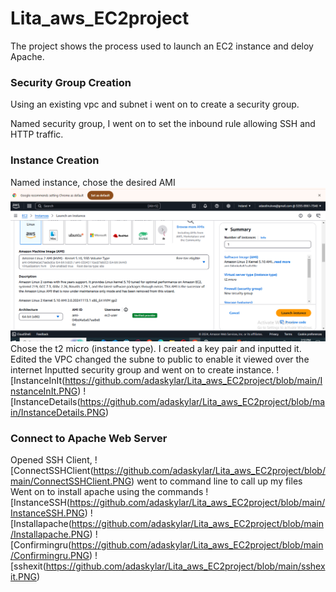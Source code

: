 # Lita_aws_EC2project
The project shows the process used to launch an EC2 instance and deloy Apache.
### Security Group Creation
Using an existing vpc and subnet i went on to create a security group. 

Named security group, I went on to set the inbound rule allowing SSH and HTTP traffic. 
### Instance Creation
Named instance, chose the desired AMI
![AMI](https://github.com/adaskylar/Lita_aws_EC2project/blob/main/AMI.PNG)
Chose the t2 micro (instance type). I created a key pair and inputted it.
Edited the VPC changed the subne to public to enable it viewed over the internet
Inputted security group and went on to create instance.
![InstanceInIt(https://github.com/adaskylar/Lita_aws_EC2project/blob/main/InstanceInIt.PNG)
![InstanceDetails(https://github.com/adaskylar/Lita_aws_EC2project/blob/main/InstanceDetails.PNG)
### Connect to Apache Web Server
Opened SSH Client, 
![ConnectSSHClient(https://github.com/adaskylar/Lita_aws_EC2project/blob/main/ConnectSSHClient.PNG)
went to command line to call up my files
Went on to install apache using the commands
![InstanceSSH(https://github.com/adaskylar/Lita_aws_EC2project/blob/main/InstanceSSH.PNG)
![Installapache(https://github.com/adaskylar/Lita_aws_EC2project/blob/main/Installapache.PNG)
![Confirmingru(https://github.com/adaskylar/Lita_aws_EC2project/blob/main/Confirmingru.PNG)
![sshexit(https://github.com/adaskylar/Lita_aws_EC2project/blob/main/sshexit.PNG)



